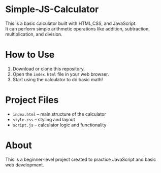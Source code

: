 # Simple-JS-Calculator

This is a basic calculator built with HTML,CSS, and JavaScript.  
It can perform simple arithmetic operations like addition, subtraction, multiplication, and division.

# How to Use
1. Download or clone this repository.
2. Open the `index.html` file in your web browser.
3. Start using the calculator to do basic math!

#  Project Files
- `index.html` – main structure of the calculator  
- `style.css` – styling and layout  
- `script.js` – calculator logic and functionality  

# About
This is a beginner-level project created to practice JavaScript and basic web development.
